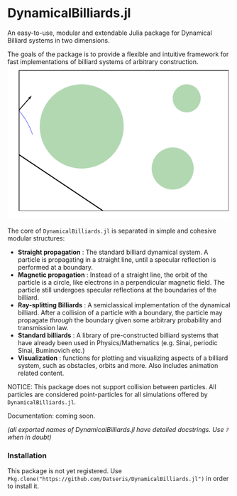 # DynamicalBilliards.jl
An easy-to-use, modular and extendable Julia package for Dynamical Billiard systems in two dimensions.

The goals of the package is to provide a flexible and intuitive framework for fast implementations of billiard systems of arbitrary construction. ![Example animation](https://github.com/Datseris/DynamicalBilliards.jl/blob/master/images/plot_example.gif "Evolution of particle in a magnetic field.")

The core of `DynamicalBilliards.jl` is separated in simple and cohesive modular structures:
* **Straight propagation** : The standard billiard dynamical system. A particle is propagating in a straight line, until a specular reflection is performed at a boundary.
* **Magnetic propagation** : Instead of a straight line, the orbit of the particle is a circle, like electrons in a perpendicular magnetic field. The particle still undergoes specular reflections at the boundaries of the billiard. 
* **Ray-splitting Billiards** : A semiclassical implementation of the dynamical billiard. After a collision of a particle with a boundary, the particle may propagate *through* the boundary given some arbitrary probability and transmission law.
* **Standard billiards** : A library of pre-constructed billiard systems that have already been used in Physics/Mathematics (e.g. Sinai, periodic Sinai, Buminovich etc.)
* **Visualization** : functions for plotting and visualizing aspects of a billiard system, such as obstacles, orbits and more. Also includes animation related content.

NOTICE: This package does not support collision between particles. All particles are considered point-particles for all simulations offered by `DynamicalBilliards.jl`.

Documentation: coming soon.

*(all exported names of DynamicalBilliards.jl have detailed docstrings. Use `?` when in doubt)*

### Installation
This package is not yet registered. Use `Pkg.clone("https://github.com/Datseris/DynamicalBilliards.jl")` in order to install it.
